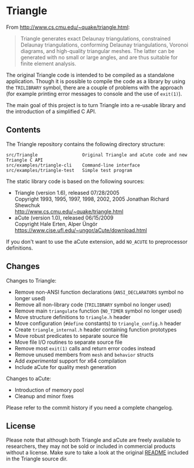 Triangle
========

From http://www.cs.cmu.edu/~quake/triangle.html:
> Triangle generates exact Delaunay triangulations, constrained Delaunay triangulations, conforming Delaunay triangulations, Voronoi diagrams, and high-quality triangular meshes. The latter can be generated with no small or large angles, and are thus suitable for finite element analysis.

The original Triangle code is intended to be compiled as a standalone application. Though it is possible to compile the code as a library by using the `TRILIBRARY` symbol, there are a couple of problems with the approach (for example printing error messages to console and the use of `exit(1)`).

The main goal of this project is to turn Triangle into a re-usable library and the introduction of a simplified C API.

## Contents ##

The Triangle repository contains the following directory structure:

    src/Triangle                 Original Triangle and aCute code and new Triangle C API
    src/examples/triangle-cli    Command-line interface
    src/examples/triangle-test   Simple test program

The static library code is based on the following sources:

- Triangle (version 1.6), released 07/28/2005  
  Copyright 1993, 1995, 1997, 1998, 2002, 2005 Jonathan Richard Shewchuk  
  http://www.cs.cmu.edu/~quake/triangle.html
- aCute (version 1.0), released 06/15/2009  
  Copyright Hale Erten, Alper Üngör  
  https://www.cise.ufl.edu/~ungor/aCute/download.html

If you don't want to use the aCute extension, add `NO_ACUTE` to preprocessor definitions.

## Changes ##

Changes to Triangle:

 - Remove non-ANSI function declarations (`ANSI_DECLARATORS` symbol no longer used)
 - Remove all non-library code (`TRILIBRARY` symbol no longer used)
 - Remove main `triangulate` function (`NO_TIMER` symbol no longer used)
 - Move structure definitions to `triangle.h` header
 - Move configuration (`#define` constants) to `triangle_config.h` header
 - Create `triangle_internal.h` header containing function prototypes
 - Move robust predicates to separate source file
 - Move file I/O routines to separate source file
 - Remove most ```exit(1)``` calls and return error codes instead
 - Remove unused members from `mesh` and `behavior` structs
 - Add *experimental* support for x64 compilation
 - Include aCute for quality mesh generation
 
Changes to aCute:

 - Introduction of memory pool
 - Cleanup and minor fixes

Please refer to the commit history if you need a complete changelog.

## License ##

Please note that although both Triangle and aCute are freely available to researchers, they may not be sold or included in commercial products without a license. Make sure to take a look at the original [README](https://github.com/wo80/Triangle/tree/master/src/Triangle) included in the Triangle source dir.

